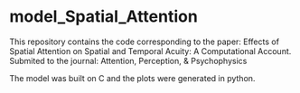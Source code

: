 # model_Spatial_Attention
This repository contains the code corresponding to the paper: Effects of Spatial Attention on Spatial and Temporal Acuity: A Computational Account.
Submited to the journal: Attention, Perception, & Psychophysics 

The model was built on C and the plots were generated in python. 
